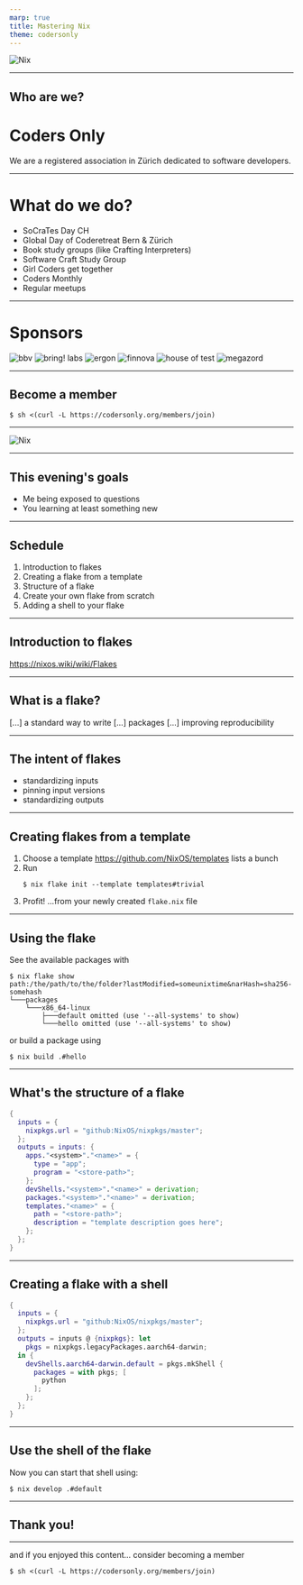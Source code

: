 ```yaml
---
marp: true
title: Mastering Nix
theme: codersonly
---
```


<!-- _class: centered -->

![Nix](assets/nix.svg)

---

## Who are we?

# Coders Only

We are a registered association in Zürich dedicated to software developers.

---

# What do we do?

- SoCraTes Day CH
- Global Day of Coderetreat Bern & Zürich
- Book study groups (like Crafting Interpreters)
- Software Craft Study Group
- Girl Coders get together
- Coders Monthly
- Regular meetups

---

<!-- _class: sponsors -->

# Sponsors

![bbv](../../assets/sponsors/dark/bbv.webp) ![bring! labs](../../assets/sponsors/dark/bring.webp)
![ergon](../../assets/sponsors/dark/ergon.webp) ![finnova](../../assets/sponsors/dark/finnova.webp)
![house of test](../../assets/sponsors/dark/house-of-test.webp) ![megazord](../../assets/sponsors/dark/megazord.webp)

---

## Become a member

```shell
$ sh <(curl -L https://codersonly.org/members/join)
```

---

<!-- _class: centered -->

![Nix](assets/nix.svg)

---

## This evening's goals

- Me being exposed to questions
- You learning at least something new

---

## Schedule

1. Introduction to flakes
2. Creating a flake from a template
3. Structure of a flake
4. Create your own flake from scratch
5. Adding a shell to your flake

---

## Introduction to flakes

https://nixos.wiki/wiki/Flakes

---

## What is a flake?

[...] a standard way to write [...] packages [...] improving reproducibility

---

## The intent of flakes

- standardizing inputs
- pinning input versions
- standardizing outputs

---

## Creating flakes from a template

1. Choose a template
   https://github.com/NixOS/templates lists a bunch
2. Run
   ```shell
   $ nix flake init --template templates#trivial
   ```
3. Profit!
   ...from your newly created `flake.nix` file

---

## Using the flake

See the available packages with
```shell
$ nix flake show
path:/the/path/to/the/folder?lastModified=someunixtime&narHash=sha256-somehash
└───packages
    └───x86_64-linux
        ├───default omitted (use '--all-systems' to show)
        └───hello omitted (use '--all-systems' to show)
```
or build a package using
```shell
$ nix build .#hello
```

---

## What's the structure of a flake

```nix
{
  inputs = {
    nixpkgs.url = "github:NixOS/nixpkgs/master";
  };
  outputs = inputs: {
    apps."<system>"."<name>" = {
      type = "app";
      program = "<store-path>";
    };
    devShells."<system>"."<name>" = derivation;
    packages."<system>"."<name>" = derivation;
    templates."<name>" = {
      path = "<store-path>";
      description = "template description goes here";
    };
  };
}
```

---

## Creating a flake with a shell

```nix
{
  inputs = {
    nixpkgs.url = "github:NixOS/nixpkgs/master";
  };
  outputs = inputs @ {nixpkgs}: let
    pkgs = nixpkgs.legacyPackages.aarch64-darwin;
  in {
    devShells.aarch64-darwin.default = pkgs.mkShell {
      packages = with pkgs; [
        python
      ];
    };
  };
}
```

---

## Use the shell of the flake

Now you can start that shell using:
```shell
$ nix develop .#default
```

---

## Thank you!

---

and if you enjoyed this content... consider becoming a member

```shell
$ sh <(curl -L https://codersonly.org/members/join)
```
